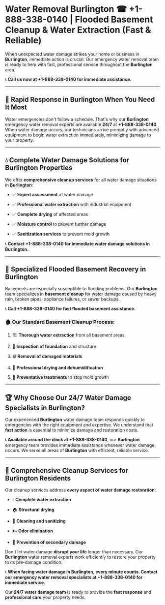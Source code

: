 # Water Removal Burlington ☎ +1-888-338-0140 | Flooded Basement Cleanup & Water Extraction (Fast & Reliable)

When unexpected water damage strikes your home or business in **Burlington**, immediate action is crucial. Our emergency water removal team is ready to help with fast, professional service throughout the **Burlington** area. 

📞 **Call us now at +1-888-338-0140 for immediate assistance.**
---
## 🚀 Rapid Response in Burlington When You Need It Most
Water emergencies don't follow a schedule. That's why our **Burlington** emergency water removal experts are available **24/7** at **+1-888-338-0140**. When water damage occurs, our technicians arrive promptly with advanced equipment to begin water extraction immediately, minimizing damage to your property.
---
## 💧 Complete Water Damage Solutions for Burlington Properties
We offer **comprehensive cleanup services** for all water damage situations in **Burlington**:
- ✅ **Expert assessment** of water damage  
- ✅ **Professional water extraction** with industrial equipment  
- ✅ **Complete drying** of affected areas  
- ✅ **Moisture control** to prevent further damage  
- ✅ **Sanitization services** to prevent mold growth  
📞 **Contact +1-888-338-0140 for immediate water damage solutions in Burlington.**
---
## 🌊 Specialized Flooded Basement Recovery in Burlington
Basements are especially susceptible to flooding problems. Our **Burlington** team specializes in **basement cleanup** for water damage caused by heavy rain, broken pipes, appliance failures, or sewer backups. 
📞 **Call +1-888-338-0140 for fast flooded basement assistance.**
### 🏚️ Our Standard Basement Cleanup Process:
1. 🏗️ **Thorough water extraction** from all basement areas  
2. 🔎 **Inspection of foundation** and structure  
3. 🗑️ **Removal of damaged materials**  
4. 💨 **Professional drying and dehumidification**  
5. 🚫 **Preventative treatments** to stop mold growth  
---
## 🏆 Why Choose Our 24/7 Water Damage Specialists in Burlington?
Our experienced **Burlington** water damage team responds quickly to emergencies with the right equipment and expertise. We understand that **fast action** is essential to minimize damage and restoration costs.
📞 **Available around the clock at +1-888-338-0140**, our **Burlington** emergency team provides immediate assistance whenever water damage occurs. We serve all areas of **Burlington** with efficient, reliable service.
---
## 🧹 Comprehensive Cleanup Services for Burlington Residents
Our cleanup services address **every aspect of water damage restoration**:
- 💧 **Complete water extraction**  
- 🏠 **Structural drying**  
- 🧼 **Cleaning and sanitizing**  
- 🌬️ **Odor elimination**  
- 🚫 **Prevention of secondary damage**  
Don't let water damage **disrupt your life** longer than necessary. Our **Burlington** water removal experts work efficiently to restore your property to its pre-damage condition.
📞 **When facing water damage in Burlington, every minute counts. Contact our emergency water removal specialists at +1-888-338-0140 for immediate service.**
Our **24/7 water damage team** is ready to provide the **fast response** and **professional care** your property needs.
